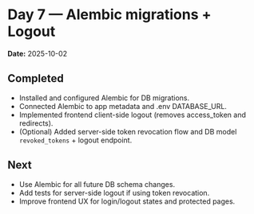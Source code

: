 # Day 7 — Alembic migrations + Logout

**Date:** 2025-10-02

## Completed

- Installed and configured Alembic for DB migrations.
- Connected Alembic to app metadata and .env DATABASE_URL.
- Implemented frontend client-side logout (removes access_token and redirects).
- (Optional) Added server-side token revocation flow and DB model `revoked_tokens` + logout endpoint.

## Next

- Use Alembic for all future DB schema changes.
- Add tests for server-side logout if using token revocation.
- Improve frontend UX for login/logout states and protected pages.
